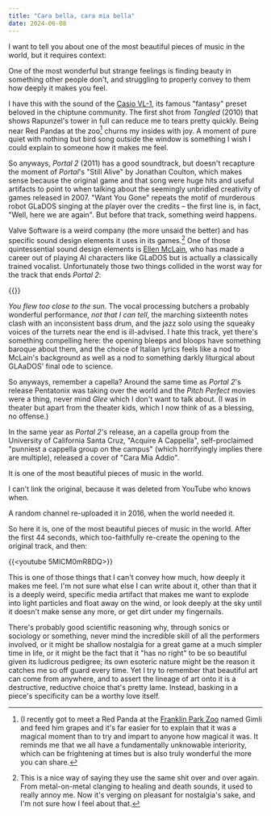 ```yaml
---
title: "Cara bella, cara mia bella"
date: 2024-06-08
---
```


I want to tell you about one of the most beautiful pieces of music in the world, but it requires context:

One of the most wonderful but strange feelings is finding beauty in something other people don't, and struggling to properly convey to them how deeply it makes you feel.

I have this with the sound of the [Casio VL-1](https://www.vintagesynth.com/casio/vl-tone-vl-1), its famous "fantasy" preset beloved in the chiptune community. The first shot from *Tangled* (2010) that shows Rapunzel's tower in full can reduce me to tears pretty quickly. Being near Red Pandas at the zoo[^1] churns my insides with joy. A moment of pure quiet with nothing but bird song outside the window is something I wish I could explain to someone how it makes me feel.

So anyways, *Portal 2* (2011) has a good soundtrack, but doesn't recapture the moment of *Portal*'s "Still Alive" by Jonathan Coulton, which makes sense because the original game and that song were huge hits and useful artifacts to point to when talking about the seemingly unbridled creativity of games released in 2007. "Want You Gone" repeats the motif of murderous robot GLaDOS singing at the player over the credits – the first line is, in fact, "Well, here we are again". But before that track, something weird happens.

Valve Software is a weird company (the more unsaid the better) and has specific sound design elements it uses in its games.[^2] One of those quintessential sound design elements is [Ellen McLain](https://en.wikipedia.org/wiki/Ellen_McLain), who has made a career out of playing AI characters like GLaDOS but is actually a classically trained vocalist. Unfortunately those two things collided in the worst way for the track that ends *Portal 2*:

{{<youtube kis6V6qwYxI>}}

*You flew too close to the sun*. The vocal processing butchers a probably wonderful performance, *not that I can tell*, the marching sixteenth notes clash with an inconsistent bass drum, and the jazz solo using the squeaky voices of the turrets near the end is ill-advised. I hate this track, yet there's something compelling here: the opening bleeps and bloops have something baroque about them, and the choice of Italian lyrics feels like a nod to McLain's background as well as a nod to something darkly liturgical about GLAaDOS' final ode to science.

So anyways, remember a capella? Around the same time as *Portal 2*'s release Pentatonix was taking over the world and the *Pitch Perfect* movies were a thing, never mind *Glee* which I don't want to talk about. (I was in theater but apart from the theater kids, which I now think of as a blessing, no offense.)

In the same year as *Portal 2*'s release, an a capella group from the University of California Santa Cruz, "Acquire A Cappella", self-proclaimed "punniest a cappella group on the campus" (which horrifyingly implies there are multiple), released a cover of "Cara Mia Addio".

It is one of the most beautiful pieces of music in the world.

I can't link the original, because it was deleted from YouTube who knows when.

A random channel re-uploaded it in 2016, when the world needed it.

So here it is, one of the most beautiful pieces of music in the world. After the first 44 seconds, which too-faithfully re-create the opening to the original track, and then:

{{<youtube 5MlCM0mR8DQ>}}

This is one of those things that I can't convey how much, how deeply it makes me feel. I'm not sure what else I can write about it, other than that it is a deeply weird, specific media artifact that makes me want to explode into light particles and float away on the wind, or look deeply at the sky until it doesn't make sense any more, or get dirt under my fingernails.

There's probably good scientific reasoning why, through sonics or sociology or something, never mind the incredible skill of all the performers involved, or it might be shallow nostalgia for a great game at a much simpler time in life, or it might be the fact that it "has no right" to be so beautiful given its ludicrous pedigree; its own esoteric nature might be the reason it catches me so off guard every time. Yet I try to remember that beautiful art can come from anywhere, and to assert the lineage of art onto it is a destructive, reductive choice that's pretty lame. Instead, basking in a piece's specificity can be a worthy love itself.

[^1]: (I recently got to meet a Red Panda at the [Franklin Park Zoo](https://www.zoonewengland.org/franklin-park-zoo/) named Gimli and feed him grapes and it's far easier for to explain that it was a magical moment than to try and impart to anyone how magical it was. It reminds me that we all have a fundamentally unknowable interiority, which can be frightening at times but is also truly wonderful the more you can share.

[^2]: This is a nice way of saying they use the same shit over and over again. From metal-on-metal clanging to healing and death sounds, it used to really annoy me. Now it's verging on pleasant for nostalgia's sake, and I'm not sure how I feel about that.
